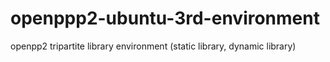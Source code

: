# openppp2-ubuntu-3rd-environment
openpp2 tripartite library environment (static library, dynamic library)
